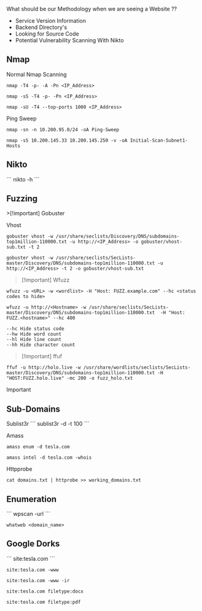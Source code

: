 
What should be our Methodology when we are seeing a Website  ??
- Service Version Information
- Backend Directory's
- Looking for Source Code
- Potential Vulnerability Scanning With Nikto

<h2>Nmap</h2>

Normal Nmap Scanning
```
nmap -T4 -p- -A -Pn <IP_Address>
```

```
nmap -sS -T4 -p- -Pn <IP_Address>
```

```
nmap -sU -T4 --top-ports 1000 <IP_Address>
```

Ping Sweep
```
nmap -sn -n 10.200.95.0/24 -oA Ping-Sweep
```

```
nmap -sS 10.200.145.33 10.200.145.250 -v -oA Initial-Scan-Subnet1-Hosts
```

<h2>Nikto</h2>
```
 nikto -h <IP_Address>
```

<h2>Fuzzing</h2>
>[!important]  Gobuster

Vhost
```
gobuster vhost -w /usr/share/seclists/Discovery/DNS/subdomains-top1million-110000.txt -u http://<IP_Address> -o gobuster/vhost-sub.txt -t 2
```

```
gobuster vhost -w /usr/share/seclists/SecLists-master/Discovery/DNS/subdomains-top1million-110000.txt -u http://<IP_Address> -t 2 -o gobuster/vhost-sub.txt
```



>[!important] Wfuzz
```
wfuzz -u <URL> -w <wordlist> -H "Host: FUZZ.example.com" --hc <status codes to hide>
```

```
wfuzz -u http://<Hostname> -w /usr/share/seclists/SecLists-master/Discovery/DNS/subdomains-top1million-110000.txt  -H "Host: FUZZ.<hostname>" --hc 400
```

```
--hc Hide status code
--hw Hide word count
--hl Hide line count
--hh Hide character count
```


>[!important] ffuf
```
ffuf -u http://holo.live -w /usr/share/wordlists/seclists/SecLists-master/Discovery/DNS/subdomains-top1million-110000.txt -H "HOST:FUZZ.holo.live" -mc 200 -o fuzz_holo.txt
```



>[!important] 


<h2>Sub-Domains</h2>
Sublist3r
```
sublist3r -d <domain_name> -t 100
```

Amass
```
amass enum -d tesla.com 
```

```
amass intel -d tesla.com -whois
```

Httpprobe
```
cat domains.txt | httprobe >> working_domains.txt
```


<h2>Enumeration</h2>
```
wpscan -url <IP_address>    
```


```
whatweb <domain_name>
```


<h2>Google Dorks</h2>
```
site:tesla.com 
```

```
site:tesla.com -www
```

```
site:tesla.com -www -ir 
```

```
site:tesla.com filetype:docx
```

```
site:tesla.com filetype:pdf
```

